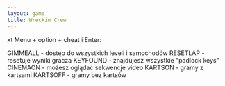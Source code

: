 ```yaml
---
layout: game
title: Wreckin Crew
---
```


xt
Menu + option + cheat i Enter:

GIMMEALL 	- dostęp do wszystkich leveli i samochodów
RESETLAP 	- resetuje wyniki gracza
KEYFOUND 	- znajdujesz wszystkie "padlock keys"
CINEMAON 	- możesz oglądać sekwencje video
 KARTSON 	- gramy z kartsami
KARTSOFF 	- gramy bez kartsów
